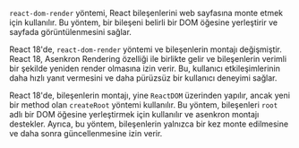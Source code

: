 `react-dom-render` yöntemi, React bileşenlerini web sayfasına monte etmek için kullanılır. Bu yöntem, bir bileşeni belirli bir DOM öğesine yerleştirir ve sayfada görüntülenmesini sağlar.

React 18'de, `react-dom-render` yöntemi ve bileşenlerin montajı değişmiştir. React 18, Asenkron Rendering özelliği ile birlikte gelir ve bileşenlerin verimli bir şekilde yeniden render olmasına izin verir. Bu, kullanıcı etkileşimlerinin daha hızlı yanıt vermesini ve daha pürüzsüz bir kullanıcı deneyimi sağlar.

React 18'de, bileşenlerin montajı, yine `ReactDOM` üzerinden yapılır, ancak yeni bir method olan `createRoot` yöntemi kullanılır. Bu yöntem, bileşenleri `root` adlı bir DOM öğesine yerleştirmek için kullanılır ve asenkron montajı destekler. Ayrıca, bu yöntem, bileşenlerin yalnızca bir kez monte edilmesine ve daha sonra güncellenmesine izin verir.

